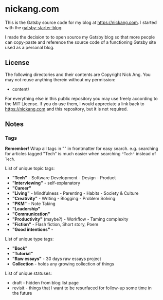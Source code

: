 # nickang.com

This is the Gatsby source code for my blog at <https://nickang.com>. I started with the [gatsby-starter-blog](https://github.com/gatsbyjs/gatsby-starter-blog).

I made the decision to to open source my Gatsby blog so that more people can copy-paste and reference the source code of a functioning Gatsby site used as a personal blog.

## License

The following directories and their contents are Copyright Nick Ang. You may not reuse anything therein without my permission:

- content/

For everything else in this public repository you may use freely according to the MIT License. If you do use them, I would appreciate a link back to <https://nickang.com> and this repository, but it is not required.

## Notes

### Tags

**Remember!** Wrap all tags in "" in frontmatter for easy search. e.g. searching for articles tagged "Tech" is much easier when searching `"Tech"` instead of `Tech`.

List of unique topic tags:

- **"Tech"** - Software Development - Design - Product
- **"Interviewing"** - self-explanatory
- **"Career"**
- **"Living"** - Mindfulness - Parenting - Habits - Society & Culture
- **"Creativity"** - Writing - Blogging - Problem Solving
- **"PKM"** - Note Taking
- **"Leadership"**
- **"Communication"**
- **"Productivity"** (maybe?) - Workflow - Taming complexity
- **"Fiction"** - Flash fiction, Short story, Poem
- **"Good intentions"** -

List of unique type tags:

- **"Book"**
- **"Tutorial"**
- **"Raw essays"** - 30 days raw essays project
- **Collection** - holds any growing collection of things

List of unique statuses:

- draft - hidden from blog list page
- revisit - things that I want to be resurfaced for follow-up some time in the future
